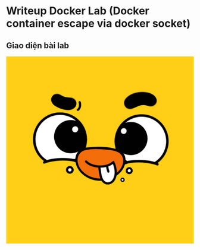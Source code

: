 # Writeup Docker Lab (Docker container escape via docker socket)

## Giao diện bài lab  
![alt text](image.png)
